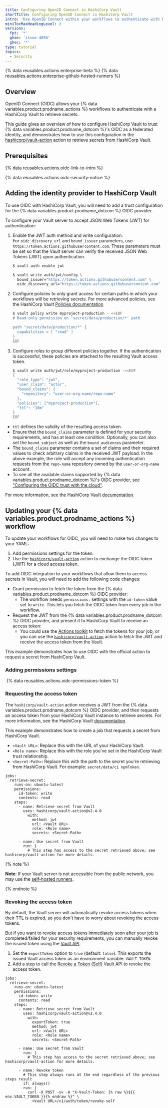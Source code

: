 ```yaml
---
title: Configuring OpenID Connect in HashiCorp Vault
shortTitle: Configuring OpenID Connect in HashiCorp Vault
intro: 'Use OpenID Connect within your workflows to authenticate with HashiCorp Vault.'
miniTocMaxHeadingLevel: 3
versions:
  fpt: '*'
  ghae: 'issue-4856'
  ghec: '*'
type: tutorial
topics:
  - Security
---
```


{% data reusables.actions.enterprise-beta %}
{% data reusables.actions.enterprise-github-hosted-runners %}

## Overview

OpenID Connect (OIDC) allows your {% data variables.product.prodname_actions %} workflows to authenticate with a HashiCorp Vault to retrieve secrets.

This guide gives an overview of how to configure HashiCorp Vault to trust {% data variables.product.prodname_dotcom %}'s OIDC as a federated identity, and demonstrates how to use this configuration in the [hashicorp/vault-action](https://github.com/hashicorp/vault-action) action to retrieve secrets from HashiCorp Vault.

## Prerequisites

{% data reusables.actions.oidc-link-to-intro %}

{% data reusables.actions.oidc-security-notice %}

## Adding the identity provider to HashiCorp Vault

To use OIDC with HashiCorp Vault, you will need to add a trust configuration for the {% data variables.product.prodname_dotcom %} OIDC provider.

To configure your Vault server to accept JSON Web Tokens (JWT) for authentication:

1. Enable the JWT auth method and write configuration.  
For `oidc_discovery_url` and `bound_issuer` parameters, use `https://token.actions.githubusercontent.com`. These parameters must be set so that the Vault server can verify the received JSON Web Tokens (JWT) upon authentication.

    ```sh
    $ vault auth enable jwt

    $ vault write auth/jwt/config \
      bound_issuer="https://token.actions.githubusercontent.com" \
      oidc_discovery_url="https://token.actions.githubusercontent.com"
    ```
2. Configure policies to only grant access for certain paths in which your workflows will be retrieving secrets. For more advanced policies, see the HashiCorp Vault [Policies documentation](https://www.vaultproject.io/docs/concepts/policies)

    ```sh
    $ vault policy write myproject-production - <<EOF
    # Read-only permission on 'secret/data/production/*' path

    path "secret/data/production/*" {
      capabilities = [ "read" ]
    }
    EOF
    ```
3. Configure roles to group different policies together. If the authentication is successful, these policies are attached to the resulting Vault access token.

    ```sh
    $ vault write auth/jwt/role/myproject-production -<<EOF
    {
      "role_type": "jwt",
      "user_claim": "actor",
      "bound_claims": {
        "repository": "user-or-org-name/repo-name"
      },
      "policies": ["myproject-production"],
      "ttl": "10m"
    }
    EOF
    ```

- `ttl` defines the validity of the resulting access token.
- Ensure that the `bound_claims` parameter is defined for your security requirements, and has at least one condition. Optionally, you can also set the `bound_subject` as well as the `bound_audiences` parameter.
- The `bound_claims` parameter contains a set of claims and their required values to check arbitrary claims in the received JWT payload. In the above example, the role will accept any incoming authentication requests from the `repo-name` repository owned by the `user-or-org-name` account.
- To see all the available claims supported by {% data variables.product.prodname_dotcom %}'s OIDC provider, see ["Configuring the OIDC trust with the cloud"](/actions/deployment/security-hardening-your-deployments/about-security-hardening-with-openid-connect#configuring-the-oidc-trust-with-the-cloud).

For more information, see the HashiCorp Vault [documentation](https://www.vaultproject.io/docs/auth/jwt).

## Updating your {% data variables.product.prodname_actions %} workflow

To update your workflows for OIDC, you will need to make two changes to your YAML:
1. Add permissions settings for the token.
2. Use the [`hashicorp/vault-action`](https://github.com/hashicorp/vault-action) action to exchange the OIDC token (JWT) for a cloud access token.


To add OIDC integration to your workflows that allow them to access secrets in Vault, you will need to add the following code changes:

- Grant permission to fetch the token from the {% data variables.product.prodname_dotcom %} OIDC provider:
  - The workflow needs `permissions:` settings with the `id-token` value set to `write`. This lets you fetch the OIDC token from every job in the workflow.
- Request the JWT from the {% data variables.product.prodname_dotcom %} OIDC provider, and present it to HashiCorp Vault to receive an access token:
  - You could use the [Actions toolkit](https://github.com/actions/toolkit/) to fetch the tokens for your job, or you can use the [`hashicorp/vault-action`](https://github.com/hashicorp/vault-action) action to fetch the JWT and receive the access token from the Vault.

This example demonstrates how to use OIDC with the official action to request a secret from HashiCorp Vault.

### Adding permissions settings

 {% data reusables.actions.oidc-permissions-token %}

### Requesting the access token

The `hashicorp/vault-action` action receives a JWT from the {% data variables.product.prodname_dotcom %} OIDC provider, and then requests an access token from your HashiCorp Vault instance to retrieve secrets. For more information, see the HashiCorp Vault [documentation](https://github.com/hashicorp/vault-action).

This example demonstrates how to create a job that requests a secret from HashiCorp Vault.

- `<Vault URL>`: Replace this with the URL of your HashiCorp Vault.
- `<Role name>`: Replace this with the role you've set in the HashiCorp Vault trust relationship.
- `<Secret-Path>`: Replace this with the path to the secret you're retrieving from HashiCorp Vault. For example: `secret/data/ci npmToken`.

```yaml{:copy}
jobs:
  retrieve-secret:
    runs-on: ubuntu-latest
    permissions:
      id-token: write
      contents: read
    steps:
      - name: Retrieve secret from Vault
        uses: hashicorp/vault-action@v2.4.0
          with:
            method: jwt
            url: <Vault URL>
            role: <Role name>
            secrets: <Secret-Path>
                
      - name: Use secret from Vault
        run: |
          # This step has access to the secret retrieved above; see hashicorp/vault-action for more details.
```

{% note %}

**Note**: If your Vault server is not accessible from the public network, you may use the [self-hosted runners](/actions/hosting-your-own-runners/about-self-hosted-runners).

{% endnote %}

### Revoking the access token

By default, the Vault server will automatically revoke access tokens when their TTL is expired, so you don't have to worry about revoking the access tokens.

But if you want to revoke access tokens immediately soon after your job is completed/failed for your security requirements, you can manually revoke the issued token using the [Vault API](https://www.vaultproject.io/api/auth/token#revoke-a-token-self).

1. Set the `exportToken` option to `true` (default: `false`). This exports the issued Vault access token as an environment variable: `VAULT_TOKEN`.
2. Add a step to call the [Revoke a Token (Self)](https://www.vaultproject.io/api/auth/token#revoke-a-token-self) Vault API to revoke the access token.

```yaml{:copy}
jobs:
  retrieve-secret:
    runs-on: ubuntu-latest
    permissions:
      id-token: write
      contents: read
    steps:
      - name: Retrieve secret from Vault
        uses: hashicorp/vault-action@v2.4.0
          with:
            exportToken: true
            method: jwt
            url: <Vault URL>
            role: <Role name>
            secrets: <Secret-Path>

      - name: Use secret from Vault
        run: |
          # This step has access to the secret retrieved above; see hashicorp/vault-action for more details.

      - name: Revoke token
        # This step always runs at the end regardless of the previous steps result
        if: always()
        run: |
          curl -X POST -sv -H "X-Vault-Token: {% raw %}${{ env.VAULT_TOKEN }}{% endraw %}" \
            <Vault URL>/v1/auth/token/revoke-self
```
